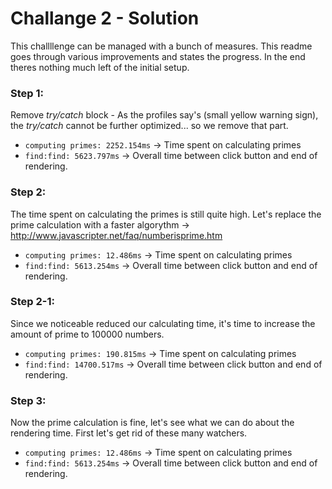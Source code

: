 # Challange 2 - Solution
This challllenge can be managed with a bunch of measures. This readme goes through various improvements and states the progress. In the end theres nothing much left of the initial setup. 

### Step 1:
Remove *try/catch* block - As the profiles say's (small yellow warning sign), the *try/catch* cannot be further optimized... so we remove that part.

- ``computing primes: 2252.154ms`` -> Time spent on calculating primes
- ``find:find: 5623.797ms`` -> Overall time between click button and end of rendering.

### Step 2:
The time spent on calculating the primes is still quite high. Let's replace the prime calculation with a faster algorythm -> http://www.javascripter.net/faq/numberisprime.htm

- ``computing primes: 12.486ms`` -> Time spent on calculating primes
- ``find:find: 5613.254ms`` -> Overall time between click button and end of rendering.

### Step 2-1:
Since we noticeable reduced our calculating time, it's time to increase the amount of prime to 100000 numbers.

- ``computing primes: 190.815ms`` -> Time spent on calculating primes
- ``find:find: 14700.517ms`` -> Overall time between click button and end of rendering.

### Step 3:
Now the prime calculation is fine, let's see what we can do about the rendering time. First let's get rid of these many watchers.

- ``computing primes: 12.486ms`` -> Time spent on calculating primes
- ``find:find: 5613.254ms`` -> Overall time between click button and end of rendering.